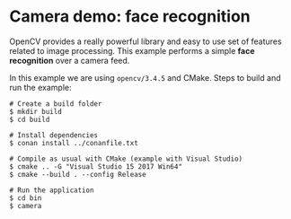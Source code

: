 Camera demo: face recognition
=============================

OpenCV provides a really powerful library and easy to use set of features
related to image processing. This example performs a simple **face recognition**
over a camera feed.

In this example we are using `opencv/3.4.5` and CMake.
Steps to build and run the example:

```
# Create a build folder
$ mkdir build
$ cd build

# Install dependencies
$ conan install ../conanfile.txt

# Compile as usual with CMake (example with Visual Studio)
$ cmake .. -G "Visual Studio 15 2017 Win64"
$ cmake --build . --config Release

# Run the application
$ cd bin
$ camera
```
